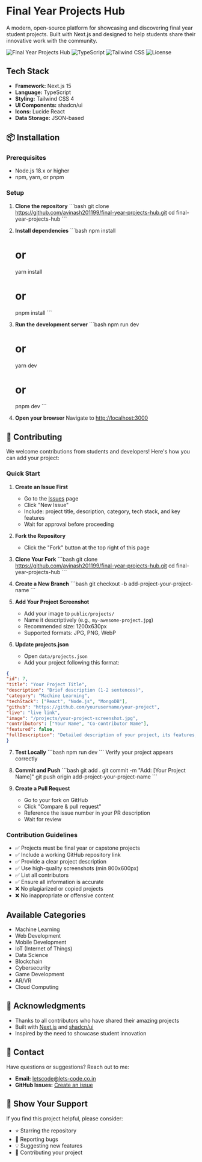 #  Final Year Projects Hub

A modern, open-source platform for showcasing and discovering final year student projects. Built with Next.js and designed to help students share their innovative work with the community.

![Final Year Projects Hub](https://img.shields.io/badge/Next.js-15-black?style=for-the-badge&logo=next.js)
![TypeScript](https://img.shields.io/badge/TypeScript-5-blue?style=for-the-badge&logo=typescript)
![Tailwind CSS](https://img.shields.io/badge/Tailwind-4-38bdf8?style=for-the-badge&logo=tailwind-css)
![License](https://img.shields.io/badge/License-MIT-green?style=for-the-badge)

## Tech Stack

- **Framework:** Next.js 15
- **Language:** TypeScript
- **Styling:** Tailwind CSS 4
- **UI Components:** shadcn/ui
- **Icons:** Lucide React
- **Data Storage:** JSON-based 

## 📦 Installation

### Prerequisites

- Node.js 18.x or higher
- npm, yarn, or pnpm

### Setup

1. **Clone the repository**
   \`\`\`bash
   git clone https://github.com/avinash201199/final-year-projects-hub.git
   cd final-year-projects-hub
   \`\`\`

2. **Install dependencies**
   \`\`\`bash
   npm install
   # or
   yarn install
   # or
   pnpm install
   \`\`\`

3. **Run the development server**
   \`\`\`bash
   npm run dev
   # or
   yarn dev
   # or
   pnpm dev
   \`\`\`

4. **Open your browser**
   Navigate to [http://localhost:3000](http://localhost:3000)


## 🤝 Contributing

We welcome contributions from students and developers! Here's how you can add your project:

### Quick Start

1. **Create an Issue First**
   - Go to the [Issues](https://github.com/avinash201199/final-year-projects-hub/issues) page
   - Click "New Issue"
   - Include: project title, description, category, tech stack, and key features
   - Wait for approval before proceeding

2. **Fork the Repository**
   - Click the "Fork" button at the top right of this page

3. **Clone Your Fork**
   \`\`\`bash
   git clone https://github.com/avinash201199/final-year-projects-hub.git
   cd final-year-projects-hub
   \`\`\`

4. **Create a New Branch**
   \`\`\`bash
   git checkout -b add-project-your-project-name
   \`\`\`

5. **Add Your Project Screenshot**
   - Add your image to `public/projects/`
   - Name it descriptively (e.g., `my-awesome-project.jpg`)
   - Recommended size: 1200x630px
   - Supported formats: JPG, PNG, WebP

6. **Update projects.json**
   - Open `data/projects.json`
   - Add your project following this format:

  ```json
{
"id": 7,
"title": "Your Project Title",
"description": "Brief description (1-2 sentences)",
"category": "Machine Learning",
"techStack": ["React", "Node.js", "MongoDB"],
"github": "https://github.com/yourusername/your-project",
"live": "live link",
"image": "/projects/your-project-screenshot.jpg",
"contributors": ["Your Name", "Co-contributor Name"],
"featured": false,
"fullDescription": "Detailed description of your project, its features, and impact."
}
```

7. **Test Locally**
   \`\`\`bash
   npm run dev
   \`\`\`
   Verify your project appears correctly

8. **Commit and Push**
   \`\`\`bash
   git add .
   git commit -m "Add: [Your Project Name]"
   git push origin add-project-your-project-name
   \`\`\`

9. **Create a Pull Request**
   - Go to your fork on GitHub
   - Click "Compare & pull request"
   - Reference the issue number in your PR description
   - Wait for review

### Contribution Guidelines

- ✅ Projects must be final year or capstone projects
- ✅ Include a working GitHub repository link
- ✅ Provide a clear project description
- ✅ Use high-quality screenshots (min 800x600px)
- ✅ List all contributors
- ✅ Ensure all information is accurate
- ❌ No plagiarized or copied projects
- ❌ No inappropriate or offensive content

## Available Categories

- Machine Learning
- Web Development
- Mobile Development
- IoT (Internet of Things)
- Data Science
- Blockchain
- Cybersecurity
- Game Development
- AR/VR
- Cloud Computing

## 🙏 Acknowledgments

- Thanks to all contributors who have shared their amazing projects
- Built with [Next.js](https://nextjs.org/) and [shadcn/ui](https://ui.shadcn.com/)
- Inspired by the need to showcase student innovation

## 📧 Contact

Have questions or suggestions? Reach out to me:

- **Email:** letscode@lets-code.co.in
- **GitHub Issues:** [Create an issue](https://github.com/avinash201199/final-year-projects-hub/issues)

## 🌟 Show Your Support

If you find this project helpful, please consider:
- ⭐ Starring the repository
- 🐛 Reporting bugs
- 💡 Suggesting new features
- 🤝 Contributing your project


